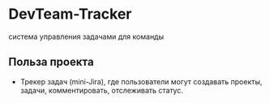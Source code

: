 # DevTeam-Tracker
система управления задачами для команды

## Польза проекта


- Трекер задач (mini-Jira), где пользователи могут создавать проекты, задачи, комментировать, отслеживать статус.
